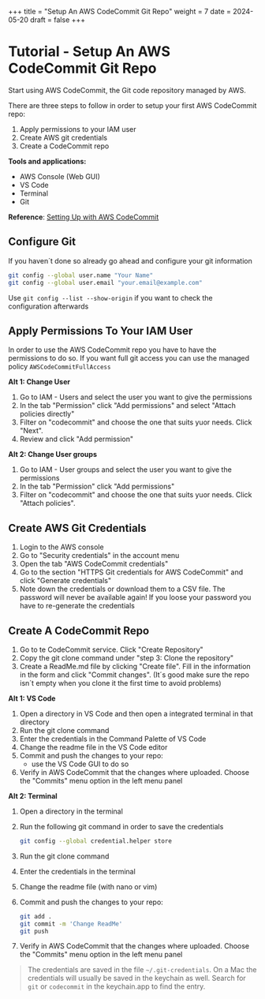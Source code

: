 +++
title = "Setup An AWS CodeCommit Git Repo"
weight = 7
date = 2024-05-20
draft = false
+++

# Tutorial - Setup An AWS CodeCommit Git Repo

Start using AWS CodeCommit, the Git code repository managed by AWS.

There are three steps to follow in order to setup your first AWS CodeCommit repo:

1. Apply permissions to your IAM user
2. Create AWS git credentials
3. Create a CodeCommit repo

**Tools and applications:**

- AWS Console (Web GUI)
- VS Code
- Terminal
- Git

**Reference**: [Setting Up with AWS CodeCommit](https://docs.aws.amazon.com/codecommit/latest/userguide/setting-up.html)

## Configure Git

If you haven´t done so already go ahead and configure your git information

```bash
git config --global user.name "Your Name"
git config --global user.email "your.email@example.com"
```

Use `git config --list --show-origin` if you want to check the configuration afterwards

## Apply Permissions To Your IAM User

In order to use the AWS CodeCommit repo you have to have the permissions to do so. If you want full git access you can use the managed policy `AWSCodeCommitFullAccess`

**Alt 1: Change User**

1. Go to IAM - Users and select the user you want to give the permissions
2. In the tab "Permission" click "Add permissions" and select "Attach policies directly"
3. Filter on "codecommit" and choose the one that suits yuor needs. Click "Next".
4. Review and click "Add permission"

**Alt 2: Change User groups**

1. Go to IAM - User groups and select the user you want to give the permissions
2. In the tab "Permission" click "Add permissions"
3. Filter on "codecommit" and choose the one that suits yuor needs. Click "Attach policies".

## Create AWS Git Credentials

1. Login to the AWS console
2. Go to "Security credentials" in the account menu
3. Open the tab "AWS CodeCommit credentials"
4. Go to the section "HTTPS Git credentials for AWS CodeCommit" and click "Generate credentials"
5. Note down the credentials or download them to a CSV file. The password will never be available again! If you loose your password you have to re-generate the credentials

## Create A CodeCommit Repo

1. Go to te CodeCommit service. Click "Create Repository"
2. Copy the git clone command under "step 3: Clone the repository"
3. Create a ReadMe.md file by clicking "Create file". Fill in the information in the form and click "Commit changes". (It´s good make sure the repo isn´t empty when you clone it the first time to avoid problems)

**Alt 1: VS Code**

1. Open a directory in VS Code and then open a integrated terminal in that directory
2. Run the git clone command
3. Enter the credentials in the Command Palette of VS Code
4. Change the readme file in the VS Code editor
5. Commit and push the changes to your repo: 
	- use the VS Code GUI to do so
6. Verify in AWS CodeCommit that the changes where uploaded. Choose the "Commits" menu option in the left menu panel

**Alt 2: Terminal**

1. Open a directory in the terminal
2. Run the following git command in order to save the credentials

	```bash
	git config --global credential.helper store
	```
	
2. Run the git clone command
3. Enter the credentials in the terminal
4. Change the readme file (with nano or vim)
5. Commit and push the changes to your repo:

	```bash
	git add .
	git commit -m 'Change ReadMe'
	git push
	```

6. Verify in AWS CodeCommit that the changes where uploaded. Choose the "Commits" menu option in the left menu panel

> The credentials are saved in the file `~/.git-credentials`. On a Mac the credentials will usually be saved in the keychain as well. Search for `git` or `codecommit` in the keychain.app to find the entry.

